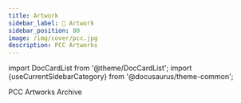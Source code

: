 ```yaml
---
title: Artwork
sidebar_label: 🎨 Artwork
sidebar_position: 80
image: /img/cover/pcc.jpg
description: PCC Artworks
---
```


import DocCardList from '@theme/DocCardList';
import {useCurrentSidebarCategory} from '@docusaurus/theme-common';

PCC Artworks Archive

<DocCardList items={useCurrentSidebarCategory().items}/>